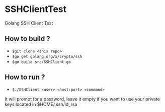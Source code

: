 # SSHClientTest
Golang SSH Client Test

## How to build ?
 - `$git clone <this repo>`
 - `$go get golang.org/x/crypto/ssh`
 - `$go build src/SSHClient.go`
 
## How to run ?
 - `$./SSHClient <user> <host:port> <command>`
 
 It will prompt for a password, leave it empty if you want to use your private keys located in $HOME/.ssh/id_rsa
